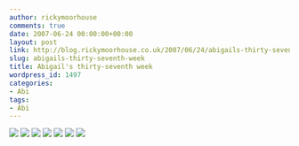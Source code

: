 ```yaml
---
author: rickymoorhouse
comments: true
date: 2007-06-24 00:00:00+00:00
layout: post
link: http://blog.rickymoorhouse.co.uk/2007/06/24/abigails-thirty-seventh-week/
slug: abigails-thirty-seventh-week
title: Abigail's thirty-seventh week
wordpress_id: 1497
categories:
- Abi
tags:
- Abi
---
```



[![ ](http://samespirit.net/ricky/images/365/2007-06-17a.png)](http://samespirit.net/ricky/images/365/big/2007-06-17a.jpg)
[](http://samespirit.net/ricky/images/365/big/2007-06-17h.jpg)
[![ ](http://samespirit.net/ricky/images/365/2007-06-17b.png)](http://samespirit.net/ricky/images/365/big/2007-06-17b.jpg)
[![ ](http://samespirit.net/ricky/images/365/2007-06-17c.png)](http://samespirit.net/ricky/images/365/big/2007-06-17c.jpg)
[![ ](http://samespirit.net/ricky/images/365/2007-06-17d.png)](http://samespirit.net/ricky/images/365/big/2007-06-17d.jpg)
[![ ](http://samespirit.net/ricky/images/365/2007-06-17e.png)](http://samespirit.net/ricky/images/365/big/2007-06-17e.jpg)
[![ ](http://samespirit.net/ricky/images/365/2007-06-17f.png)](http://samespirit.net/ricky/images/365/big/2007-06-17f.jpg)
[![ ](http://samespirit.net/ricky/images/365/2007-06-17g.png)](http://samespirit.net/ricky/images/365/big/2007-06-17g.jpg)

